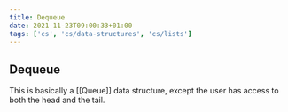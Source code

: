 ```yaml
---
title: Dequeue
date: 2021-11-23T09:00:33+01:00
tags: ['cs', 'cs/data-structures', 'cs/lists']
---
```

## Dequeue
This is basically a [[Queue]] data structure, except the user has access to both the head and the tail.